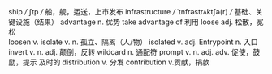 ship                             _/_  ʃɪp _/_  船，舰，运送，上市发布
infrastructure                _/_ ˈɪnfrəstrʌktʃə(r) _/_   基础、关键设施（结果）
advantage                 n.   优势
take advantage of     利用
loose                           adj.   松散，宽松                  
loosen                          v.
isolate                          v.     n.            孤立、隔离（人/物）
isolated                        v.     adj.
Entrypoint                    n.     入口
invert                            v.    n.   adj. 颠倒，反转
wildcard                       n.    通配符
prompt                         v.   n.   adj.   adv.           促使，鼓励，提示       及时的
distribution                  v. 分发
contribution                 v.贡献，捐款